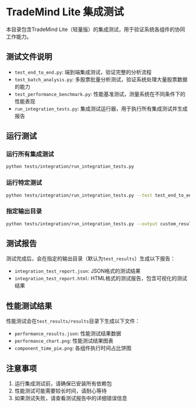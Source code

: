 # TradeMind Lite 集成测试

本目录包含TradeMind Lite（轻量版）的集成测试，用于验证系统各组件的协同工作能力。

## 测试文件说明

- `test_end_to_end.py`: 端到端集成测试，验证完整的分析流程
- `test_batch_analysis.py`: 多股票批量分析测试，验证系统处理大量股票数据的能力
- `test_performance_benchmark.py`: 性能基准测试，测量系统在不同条件下的性能表现
- `run_integration_tests.py`: 集成测试运行器，用于执行所有集成测试并生成报告

## 运行测试

### 运行所有集成测试

```bash
python tests/integration/run_integration_tests.py
```

### 运行特定测试

```bash
python tests/integration/run_integration_tests.py --test test_end_to_end
```

### 指定输出目录

```bash
python tests/integration/run_integration_tests.py --output custom_results
```

## 测试报告

测试完成后，会在指定的输出目录（默认为`test_results`）生成以下报告：

- `integration_test_report.json`: JSON格式的测试结果
- `integration_test_report.html`: HTML格式的测试报告，包含可视化的测试结果

## 性能测试结果

性能测试会在`test_results/results`目录下生成以下文件：

- `performance_results.json`: 性能测试结果数据
- `performance_chart.png`: 性能测试结果图表
- `component_time_pie.png`: 各组件执行时间占比饼图

## 注意事项

1. 运行集成测试前，请确保已安装所有依赖包
2. 性能测试可能需要较长时间，请耐心等待
3. 如果测试失败，请查看测试报告中的详细错误信息
 